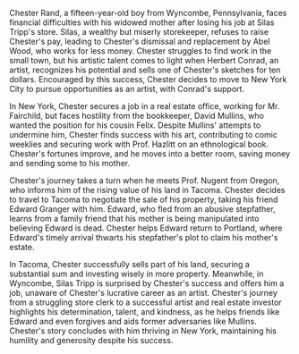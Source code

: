 Chester Rand, a fifteen-year-old boy from Wyncombe, Pennsylvania, faces financial difficulties with his widowed mother after losing his job at Silas Tripp's store. Silas, a wealthy but miserly storekeeper, refuses to raise Chester's pay, leading to Chester's dismissal and replacement by Abel Wood, who works for less money. Chester struggles to find work in the small town, but his artistic talent comes to light when Herbert Conrad, an artist, recognizes his potential and sells one of Chester's sketches for ten dollars. Encouraged by this success, Chester decides to move to New York City to pursue opportunities as an artist, with Conrad's support.

In New York, Chester secures a job in a real estate office, working for Mr. Fairchild, but faces hostility from the bookkeeper, David Mullins, who wanted the position for his cousin Felix. Despite Mullins' attempts to undermine him, Chester finds success with his art, contributing to comic weeklies and securing work with Prof. Hazlitt on an ethnological book. Chester's fortunes improve, and he moves into a better room, saving money and sending some to his mother.

Chester's journey takes a turn when he meets Prof. Nugent from Oregon, who informs him of the rising value of his land in Tacoma. Chester decides to travel to Tacoma to negotiate the sale of his property, taking his friend Edward Granger with him. Edward, who fled from an abusive stepfather, learns from a family friend that his mother is being manipulated into believing Edward is dead. Chester helps Edward return to Portland, where Edward's timely arrival thwarts his stepfather's plot to claim his mother's estate.

In Tacoma, Chester successfully sells part of his land, securing a substantial sum and investing wisely in more property. Meanwhile, in Wyncombe, Silas Tripp is surprised by Chester's success and offers him a job, unaware of Chester's lucrative career as an artist. Chester's journey from a struggling store clerk to a successful artist and real estate investor highlights his determination, talent, and kindness, as he helps friends like Edward and even forgives and aids former adversaries like Mullins. Chester's story concludes with him thriving in New York, maintaining his humility and generosity despite his success.